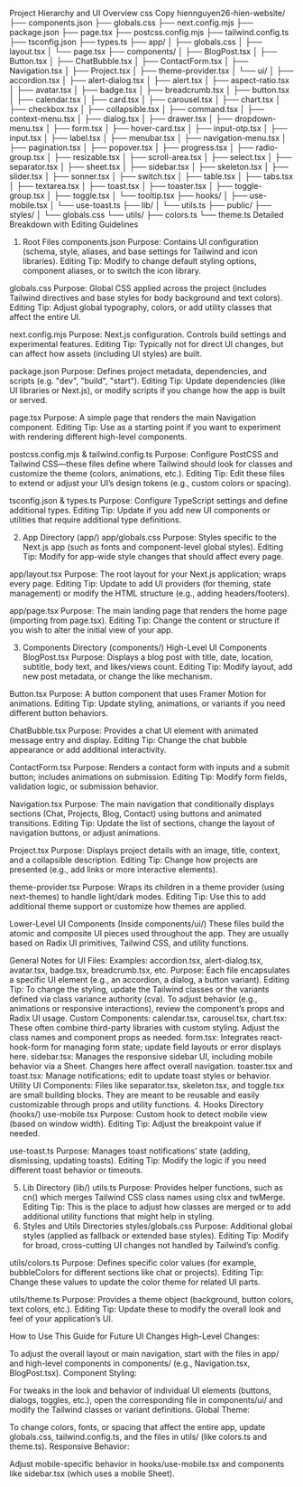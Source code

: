 Project Hierarchy and UI Overview
css
Copy
hiennguyen26-hien-website/
├── components.json
├── globals.css
├── next.config.mjs
├── package.json
├── page.tsx
├── postcss.config.mjs
├── tailwind.config.ts
├── tsconfig.json
├── types.ts
├── app/
│   ├── globals.css
│   ├── layout.tsx
│   └── page.tsx
├── components/
│   ├── BlogPost.tsx
│   ├── Button.tsx
│   ├── ChatBubble.tsx
│   ├── ContactForm.tsx
│   ├── Navigation.tsx
│   ├── Project.tsx
│   ├── theme-provider.tsx
│   └── ui/
│       ├── accordion.tsx
│       ├── alert-dialog.tsx
│       ├── alert.tsx
│       ├── aspect-ratio.tsx
│       ├── avatar.tsx
│       ├── badge.tsx
│       ├── breadcrumb.tsx
│       ├── button.tsx
│       ├── calendar.tsx
│       ├── card.tsx
│       ├── carousel.tsx
│       ├── chart.tsx
│       ├── checkbox.tsx
│       ├── collapsible.tsx
│       ├── command.tsx
│       ├── context-menu.tsx
│       ├── dialog.tsx
│       ├── drawer.tsx
│       ├── dropdown-menu.tsx
│       ├── form.tsx
│       ├── hover-card.tsx
│       ├── input-otp.tsx
│       ├── input.tsx
│       ├── label.tsx
│       ├── menubar.tsx
│       ├── navigation-menu.tsx
│       ├── pagination.tsx
│       ├── popover.tsx
│       ├── progress.tsx
│       ├── radio-group.tsx
│       ├── resizable.tsx
│       ├── scroll-area.tsx
│       ├── select.tsx
│       ├── separator.tsx
│       ├── sheet.tsx
│       ├── sidebar.tsx
│       ├── skeleton.tsx
│       ├── slider.tsx
│       ├── sonner.tsx
│       ├── switch.tsx
│       ├── table.tsx
│       ├── tabs.tsx
│       ├── textarea.tsx
│       ├── toast.tsx
│       ├── toaster.tsx
│       ├── toggle-group.tsx
│       ├── toggle.tsx
│       └── tooltip.tsx
├── hooks/
│   ├── use-mobile.tsx
│   └── use-toast.ts
├── lib/
│   └── utils.ts
├── public/
├── styles/
│   └── globals.css
└── utils/
    ├── colors.ts
    └── theme.ts
Detailed Breakdown with Editing Guidelines
1. Root Files
components.json
Purpose: Contains UI configuration (schema, style, aliases, and base settings for Tailwind and icon libraries).
Editing Tip: Modify to change default styling options, component aliases, or to switch the icon library.

globals.css
Purpose: Global CSS applied across the project (includes Tailwind directives and base styles for body background and text colors).
Editing Tip: Adjust global typography, colors, or add utility classes that affect the entire UI.

next.config.mjs
Purpose: Next.js configuration. Controls build settings and experimental features.
Editing Tip: Typically not for direct UI changes, but can affect how assets (including UI styles) are built.

package.json
Purpose: Defines project metadata, dependencies, and scripts (e.g. "dev", "build", "start").
Editing Tip: Update dependencies (like UI libraries or Next.js), or modify scripts if you change how the app is built or served.

page.tsx
Purpose: A simple page that renders the main Navigation component.
Editing Tip: Use as a starting point if you want to experiment with rendering different high-level components.

postcss.config.mjs & tailwind.config.ts
Purpose: Configure PostCSS and Tailwind CSS—these files define where Tailwind should look for classes and customize the theme (colors, animations, etc.).
Editing Tip: Edit these files to extend or adjust your UI’s design tokens (e.g., custom colors or spacing).

tsconfig.json & types.ts
Purpose: Configure TypeScript settings and define additional types.
Editing Tip: Update if you add new UI components or utilities that require additional type definitions.

2. App Directory (app/)
app/globals.css
Purpose: Styles specific to the Next.js app (such as fonts and component-level global styles).
Editing Tip: Modify for app-wide style changes that should affect every page.

app/layout.tsx
Purpose: The root layout for your Next.js application; wraps every page.
Editing Tip: Update to add UI providers (for theming, state management) or modify the HTML structure (e.g., adding headers/footers).

app/page.tsx
Purpose: The main landing page that renders the home page (importing from page.tsx).
Editing Tip: Change the content or structure if you wish to alter the initial view of your app.

3. Components Directory (components/)
High-Level UI Components
BlogPost.tsx
Purpose: Displays a blog post with title, date, location, subtitle, body text, and likes/views count.
Editing Tip: Modify layout, add new post metadata, or change the like mechanism.

Button.tsx
Purpose: A button component that uses Framer Motion for animations.
Editing Tip: Update styling, animations, or variants if you need different button behaviors.

ChatBubble.tsx
Purpose: Provides a chat UI element with animated message entry and display.
Editing Tip: Change the chat bubble appearance or add additional interactivity.

ContactForm.tsx
Purpose: Renders a contact form with inputs and a submit button; includes animations on submission.
Editing Tip: Modify form fields, validation logic, or submission behavior.

Navigation.tsx
Purpose: The main navigation that conditionally displays sections (Chat, Projects, Blog, Contact) using buttons and animated transitions.
Editing Tip: Update the list of sections, change the layout of navigation buttons, or adjust animations.

Project.tsx
Purpose: Displays project details with an image, title, context, and a collapsible description.
Editing Tip: Change how projects are presented (e.g., add links or more interactive elements).

theme-provider.tsx
Purpose: Wraps its children in a theme provider (using next-themes) to handle light/dark modes.
Editing Tip: Use this to add additional theme support or customize how themes are applied.

Lower-Level UI Components (Inside components/ui/)
These files build the atomic and composite UI pieces used throughout the app. They are usually based on Radix UI primitives, Tailwind CSS, and utility functions.

General Notes for UI Files:
Examples: accordion.tsx, alert-dialog.tsx, avatar.tsx, badge.tsx, breadcrumb.tsx, etc.
Purpose: Each file encapsulates a specific UI element (e.g., an accordion, a dialog, a button variant).
Editing Tip:
To change the styling, update the Tailwind classes or the variants defined via class variance authority (cva).
To adjust behavior (e.g., animations or responsive interactions), review the component’s props and Radix UI usage.
Custom Components:
calendar.tsx, carousel.tsx, chart.tsx: These often combine third-party libraries with custom styling. Adjust the class names and component props as needed.
form.tsx: Integrates react-hook-form for managing form state; update field layouts or error displays here.
sidebar.tsx: Manages the responsive sidebar UI, including mobile behavior via a Sheet. Changes here affect overall navigation.
toaster.tsx and toast.tsx: Manage notifications; edit to update toast styles or behavior.
Utility UI Components:
Files like separator.tsx, skeleton.tsx, and toggle.tsx are small building blocks. They are meant to be reusable and easily customizable through props and utility functions.
4. Hooks Directory (hooks/)
use-mobile.tsx
Purpose: Custom hook to detect mobile view (based on window width).
Editing Tip: Adjust the breakpoint value if needed.

use-toast.ts
Purpose: Manages toast notifications’ state (adding, dismissing, updating toasts).
Editing Tip: Modify the logic if you need different toast behavior or timeouts.

5. Lib Directory (lib/)
utils.ts
Purpose: Provides helper functions, such as cn() which merges Tailwind CSS class names using clsx and twMerge.
Editing Tip: This is the place to adjust how classes are merged or to add additional utility functions that might help in styling.
6. Styles and Utils Directories
styles/globals.css
Purpose: Additional global styles (applied as fallback or extended base styles).
Editing Tip: Modify for broad, cross-cutting UI changes not handled by Tailwind’s config.

utils/colors.ts
Purpose: Defines specific color values (for example, bubbleColors for different sections like chat or projects).
Editing Tip: Change these values to update the color theme for related UI parts.

utils/theme.ts
Purpose: Provides a theme object (background, button colors, text colors, etc.).
Editing Tip: Update these to modify the overall look and feel of your application’s UI.

How to Use This Guide for Future UI Changes
High-Level Changes:

To adjust the overall layout or main navigation, start with the files in app/ and high-level components in components/ (e.g., Navigation.tsx, BlogPost.tsx).
Component Styling:

For tweaks in the look and behavior of individual UI elements (buttons, dialogs, toggles, etc.), open the corresponding file in components/ui/ and modify the Tailwind classes or variant definitions.
Global Theme:

To change colors, fonts, or spacing that affect the entire app, update globals.css, tailwind.config.ts, and the files in utils/ (like colors.ts and theme.ts).
Responsive Behavior:

Adjust mobile-specific behavior in hooks/use-mobile.tsx and components like sidebar.tsx (which uses a mobile Sheet).
